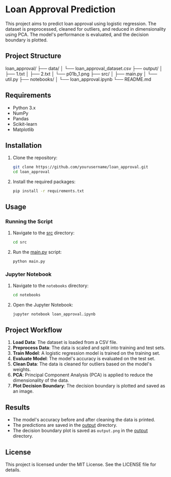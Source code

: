 # Loan Approval Prediction

This project aims to predict loan approval using logistic regression. The dataset is preprocessed, cleaned for outliers, and reduced in dimensionality using PCA. The model's performance is evaluated, and the decision boundary is plotted.

## Project Structure
loan_approval/ ├── data/ │ └── loan_approval_dataset.csv ├── output/ │ ├── 1.txt │ ├── 2.txt │ └── p01b_1.png ├── src/ │ ├── main.py │ └── util.py ├── notebooks/ │ └── loan_approval.ipynb └── README.md

## Requirements

- Python 3.x
- NumPy
- Pandas
- Scikit-learn
- Matplotlib

## Installation

1. Clone the repository:
    ```bash
    git clone https://github.com/yourusername/loan_approval.git
    cd loan_approval
    ```

2. Install the required packages:
    ```bash
    pip install -r requirements.txt
    ```

## Usage

### Running the Script

1. Navigate to the [src](http://_vscodecontentref_/1) directory:
    ```bash
    cd src
    ```

2. Run the [main.py](http://_vscodecontentref_/2) script:
    ```bash
    python main.py
    ```

### Jupyter Notebook

1. Navigate to the `notebooks` directory:
    ```bash
    cd notebooks
    ```

2. Open the Jupyter Notebook:
    ```bash
    jupyter notebook loan_approval.ipynb
    ```

## Project Workflow

1. **Load Data**: The dataset is loaded from a CSV file.
2. **Preprocess Data**: The data is scaled and split into training and test sets.
3. **Train Model**: A logistic regression model is trained on the training set.
4. **Evaluate Model**: The model's accuracy is evaluated on the test set.
5. **Clean Data**: The data is cleaned for outliers based on the model's weights.
6. **PCA**: Principal Component Analysis (PCA) is applied to reduce the dimensionality of the data.
7. **Plot Decision Boundary**: The decision boundary is plotted and saved as an image.

## Results

- The model's accuracy before and after cleaning the data is printed.
- The predictions are saved in the [output](http://_vscodecontentref_/3) directory.
- The decision boundary plot is saved as `output.png` in the [output](http://_vscodecontentref_/4) directory.

## License

This project is licensed under the MIT License. See the LICENSE file for details.
